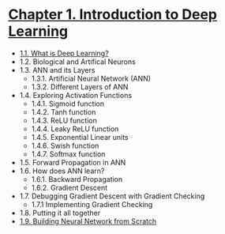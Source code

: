 
# [Chapter 1. Introduction to Deep Learning](#)

* [1.1. What is Deep Learning?](https://github.com/sudharsan13296/Hands-On-Deep-Learning-Algorithms-with-Python/blob/master/01.%20Introduction%20to%20Deep%20Learning/1.01%20What%20is%20Deep%20Learning%3F.ipynb)
* 1.2. Biological and Artifical Neurons
* 1.3. ANN and its Layers
	* 1.3.1. Artificial Neural Network (ANN)
	* 1.3.2. Different Layers of ANN
* 1.4. Exploring Activation Functions
	* 1.4.1. Sigmoid function
	* 1.4.2. Tanh function
	* 1.4.3. ReLU function
	* 1.4.4. Leaky ReLU function
	* 1.4.5. Exponential Linear units 
	* 1.4.6. Swish function
	* 1.4.7. Softmax function 
* 1.5. Forward Propagation in ANN
* 1.6. How does ANN learn?	
	* 1.6.1. Backward Propagation
	* 1.6.2. Gradient Descent
* 1.7. Debugging Gradient Descent with Gradient Checking 	
	* 1.7.1 Implementing Gradient Checking
* 1.8. Putting it all together
* [1.9. Building Neural Network from Scratch](https://github.com/sudharsan13296/Hands-On-Deep-Learning-Algorithms-with-Python/blob/master/01.%20Introduction%20to%20Deep%20Learning/1.09%20Building%20Neural%20Network%20from%20scratch.ipynb)
